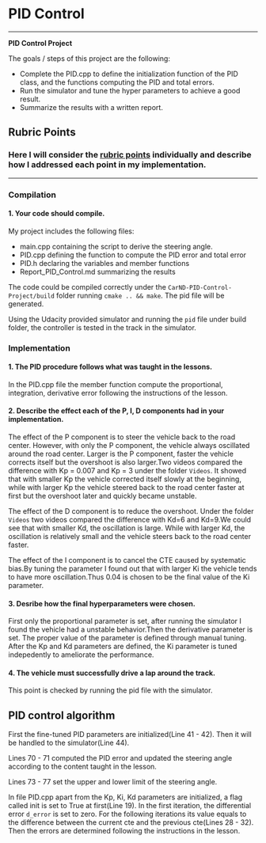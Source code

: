 # **PID Control** 
---

**PID Control Project**

The goals / steps of this project are the following:
* Complete the PID.cpp to define the initialization function of the PID class, and the functions computing the PID and total errors.
* Run the simulator and tune the hyper parameters to achieve a good result.
* Summarize the results with a written report.

## Rubric Points
### Here I will consider the [rubric points](https://review.udacity.com/#!/rubrics/1972/view) individually and describe how I addressed each point in my implementation.  

---
### Compilation

#### 1. Your code should compile.

My project includes the following files:
* main.cpp containing the script to derive the steering angle.
* PID.cpp defining the function to compute the PID error and total error
* PID.h declaring the variables and member functions
* Report_PID_Control.md summarizing the results

The code could be compiled correctly under the `CarND-PID-Control-Project/build` folder running `cmake .. && make`. The pid file will be generated.

Using the Udacity provided simulator and running the `pid` file under build folder, the controller is tested in the track in the simulator.

### Implementation

#### 1. The PID procedure follows what was taught in the lessons.

In the PID.cpp file the member function compute the proportional, integration, derivative error following the instructions of the lesson.

#### 2. Describe the effect each of the P, I, D components had in your implementation.

The effect of the P component is to steer the vehicle back to the road center. However, with only the P component, the vehicle always oscillated around the road center. Larger is the P component, faster the vehicle corrects itself but the overshoot is also larger.Two videos compared the difference with Kp = 0.007 and Kp = 3 under the folder `Videos`. It showed that with smaller Kp the vehicle corrected itself slowly at the beginning, while with larger Kp the vehicle steered back to the road center faster at first but the overshoot later and quickly became unstable.

The effect of the D component is to reduce the overshoot. Under the folder `Videos` two videos compared the difference with Kd=6 and Kd=9.We could see that with smaller Kd, the oscillation is large. While with larger Kd, the oscillation is relatively small and the vehicle steers back to the road center faster.

The effect of the I component is to cancel the CTE caused by systematic bias.By tuning the parameter I found out that with larger Ki the vehicle tends to have more oscillation.Thus 0.04 is chosen to be the final value of the Ki parameter.


#### 3. Desribe how the final hyperparameters were chosen.

First only the proportional parameter is set, after running the simulator I found the vehicle had a unstable behavior.Then the derivative parameter is set. The proper value of the parameter is defined through manual tuning. After the Kp and Kd parameters are defined, the Ki parameter is tuned indepedently to ameliorate the performance.

#### 4. The vehicle must successfully drive a lap around the track.

This point is checked by running the pid file with the simulator.

## PID control algorithm

First the fine-tuned PID parameters are initialized(Line 41 - 42). Then it will be handled to the simulator(Line 44).

Lines 70 - 71 computed the PID error and updated the steering angle according to the content taught in the lesson.

Lines 73 - 77 set the upper and lower limit of the steering angle.

In file PID.cpp apart from the Kp, Ki, Kd parameters are initialized, a flag called init is set to True at first(Line 19). In the first iteration, the differential error `d_error` is set to zero. For the following iterations its value equals to the difference between the current cte and the previous cte(Lines 28 - 32). Then the errors are determined following the instructions in the lesson.

